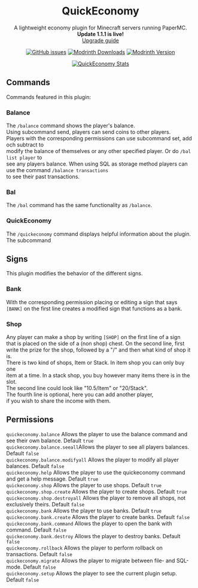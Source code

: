 <div align="center">

# QuickEconomy

A lightweight economy plugin for Minecraft servers running PaperMC.  
**Update 1.1.1 is live!**  
[Upgrade guide](https://docs.derfla.net/quickeconomy/usage/upgrade/to_1_1/)  

[![GitHub issues](https://img.shields.io/github/issues-raw/affekri/QuickEconomy)](https://github.com/affekri/QuickEconomy/issues)
[![Modrinth Downloads](https://img.shields.io/modrinth/dt/TT2OA0w5)](https://modrinth.com/plugin/quickeconomy/versions)
[![Modrinth Version](https://img.shields.io/modrinth/v/TT2OA0w5)](https://modrinth.com/plugin/quickeconomy/versions)

[![QuickEconomy Stats](https://bstats.org/signatures/bukkit/QuickEconomy.svg)](https://bstats.org/plugin/bukkit/QuickEconomy/20985)

</div>

## Commands  

Commands featured in this plugin:  

### Balance  

The `/balance` command shows the player's balance.  
Using subcommand send, players can send coins to other players.  
Players with the corresponding permissions can use subcommand set, add och subtract to  
modify the balance of themselves or any other specified player. Or do `/bal list player` to  
see any players balance. When using SQL as storage method players can use the command `/balance transactions`  
to see their past transactions.  

### Bal  

The `/bal` command has the same functionality as `/balance`.  

### QuickEconomy  

The `/quickeconomy` command displays helpful information about the plugin. The subcommand 

## Signs  

This plugin modifies the behavior of the different signs.  

### Bank  

With the corresponding permission placing or editing a sign that says  
`[BANK]` on the first line creates a modified sign that functions as a bank.  

### Shop  

Any player can make a shop by writing `[SHOP]` on the first line of a sign  
that is placed on the side of a (non shop) chest. On the second line, first  
write the prize for the shop, followed by a "/" and then what kind of shop it is.  
There is two kind of shops, Item or Stack. In item shop you can only buy one  
item at a time. In a stack shop, you buy however many items there is in the slot.  
The second line could look like "10.5/Item" or "20/Stack".  
The fourth line is optional, here you can add another player,  
if you wish to share the income with them.  

## Permissions  

`quickeconomy.balance` Allows the player to use the balance command and see their own balance. Default `true`  
`quickeconomy.balance.seeall`Allows the player to see all players balances. Default `false`  
`quickeconomy.balance.modifyall` Allows the player to modify all player balances. Default `false`  
`quickeconomy.help` Allows the player to use the quickeconomy command and get a help message. Default `true`  
`quickeconomy.shop` Allows the player to use shops. Default `true`  
`quickeconomy.shop.create` Allows the player to create shops. Default `true`  
`quickeconomy.shop.destroyall` Allows the player to remove all shops, not exclusively theirs. Default `false`  
`quickeconomy.bank` Allows the player to use banks. Default `true`  
`quickeconomy.bank.create` Allows the player to create banks. Default `false`  
`quickeconomy.bank.command` Allows the player to open the bank with command. Default `false`  
`quickeconomy.bank.destroy` Allows the player to destroy banks. Default `false`  
`quickeconomy.rollback` Allows the player to perform rollback on transactions. Default `false`  
`quickeconomy.migrate` Allows the player to migrate between file- and SQL-mode. Default `false`  
`quickeconomy.setup`  Allows the player to see the current plugin setup. Default `false`  
